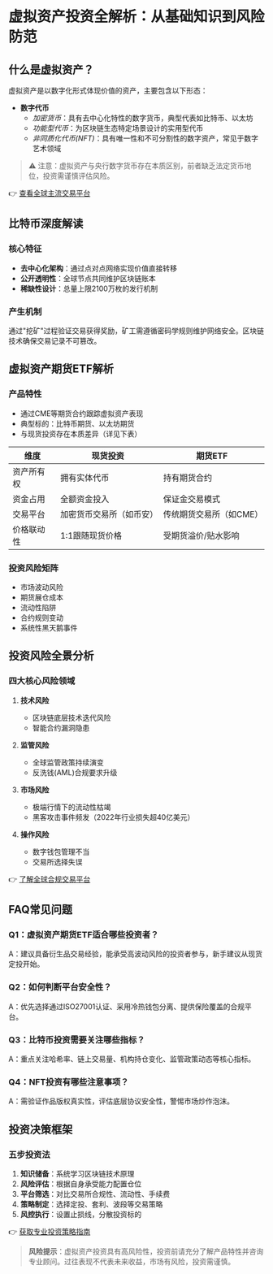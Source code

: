 # 虚拟资产投资全解析：从基础知识到风险防范

## 什么是虚拟资产？

虚拟资产是以数字化形式体现价值的资产，主要包含以下形态：

- **数字代币**
  - *加密货币*：具有去中心化特性的数字货币，典型代表如比特币、以太坊
  - *功能型代币*：为区块链生态特定场景设计的实用型代币
  - *非同质化代币(NFT)*：具有唯一性和不可分割性的数字资产，常见于数字艺术领域

> ⚠️ 注意：虚拟资产与央行数字货币存在本质区别，前者缺乏法定货币地位，投资需谨慎评估风险。

👉 [查看全球主流交易平台](https://bit.ly/okx_welcome)

## 比特币深度解读

### 核心特征
- **去中心化架构**：通过点对点网络实现价值直接转移
- **公开透明性**：全球节点共同维护区块链账本
- **稀缺性设计**：总量上限2100万枚的发行机制

### 产生机制
通过"挖矿"过程验证交易获得奖励，矿工需遵循密码学规则维护网络安全。区块链技术确保交易记录不可篡改。

## 虚拟资产期货ETF解析

### 产品特性
- 通过CME等期货合约跟踪虚拟资产表现
- 典型标的：比特币期货、以太坊期货
- 与现货投资存在本质差异（详见下表）

| **维度**         | **现货投资**               | **期货ETF**                |
|------------------|--------------------------|--------------------------|
| 资产所有权       | 拥有实体代币              | 持有期货合约              |
| 资金占用         | 全额资金投入              | 保证金交易模式            |
| 交易平台         | 加密货币交易所（如币安）  | 传统期货交易所（如CME）   |
| 价格联动性       | 1:1跟随现货价格           | 受期货溢价/贴水影响       |

### 投资风险矩阵
- 市场波动风险
- 期货展仓成本
- 流动性陷阱
- 合约规则变动
- 系统性黑天鹅事件

## 投资风险全景分析

### 四大核心风险领域
1. **技术风险**
   - 区块链底层技术迭代风险
   - 智能合约漏洞隐患

2. **监管风险**
   - 全球监管政策持续演变
   - 反洗钱(AML)合规要求升级

3. **市场风险**
   - 极端行情下的流动性枯竭
   - 黑客攻击事件频发（2022年行业损失超40亿美元）

4. **操作风险**
   - 数字钱包管理不当
   - 交易所选择失误

👉 [了解全球合规交易平台](https://bit.ly/okx_welcome)

## FAQ常见问题

### Q1：虚拟资产期货ETF适合哪些投资者？
A：建议具备衍生品交易经验，能承受高波动风险的投资者参与，新手建议从现货定投开始。

### Q2：如何判断平台安全性？
A：优先选择通过ISO27001认证、采用冷热钱包分离、提供保险覆盖的合规平台。

### Q3：比特币投资需要关注哪些指标？
A：重点关注哈希率、链上交易量、机构持仓变化、监管政策动态等核心指标。

### Q4：NFT投资有哪些注意事项？
A：需验证作品版权真实性，评估底层协议安全性，警惕市场炒作泡沫。

## 投资决策框架

### 五步投资法
1. **知识储备**：系统学习区块链技术原理
2. **风险评估**：根据自身承受能力配置仓位
3. **平台筛选**：对比交易所合规性、流动性、手续费
4. **策略制定**：选择定投、套利、波段等交易策略
5. **风控执行**：设置止损线，分散投资标的

👉 [获取专业投资策略指南](https://bit.ly/okx_welcome)

> **风险提示**：虚拟资产投资具有高风险性，投资前请充分了解产品特性并咨询专业顾问。过往表现不代表未来收益，市场有风险，投资需谨慎。